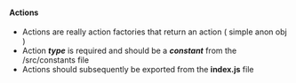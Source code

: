 #### Actions
* Actions are really action factories that return an action ( simple anon obj )
* Action **_type_** is required and should be a **_constant_** from the /src/constants file
* Actions should subsequently be exported from the **index.js** file